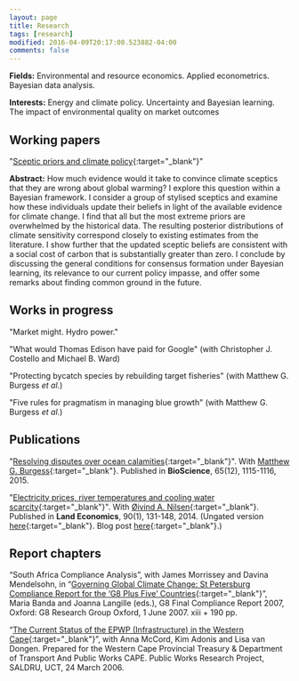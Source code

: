 ```yaml
---
layout: page
title: Research
tags: [research]
modified: 2016-04-09T20:17:00.523882-04:00
comments: false
---
```


**Fields:** Environmental and resource economics. Applied econometrics. Bayesian data analysis.

**Interests:** Energy and climate policy. Uncertainty and Bayesian learning. The impact of environmental quality on market outcomes

## Working papers

"[Sceptic priors and climate policy](https://drive.google.com/file/d/0B6AgOxtQA9dTcjRmZkNjMVhuVFU/view?usp=sharing){:target="_blank"}"

**Abstract:** How much evidence would it take to convince climate sceptics that they are wrong about global warming? I explore this question within a Bayesian framework. I consider a group of stylised sceptics and examine how these individuals update their beliefs in light of the available evidence for climate change. I find that all but the most extreme priors are overwhelmed by the historical data. The resulting posterior distributions of climate sensitivity correspond closely to existing estimates from the literature. I show further that the updated sceptic beliefs are consistent with a social cost of carbon that is substantially greater than zero. I conclude by discussing the general conditions for consensus formation under Bayesian learning, its relevance to our current policy impasse, and offer some remarks about finding common ground in the future.

## Works in progress

"Market might. Hydro power."
<!---
**Abstract:** I test for evidence of strategic behaviour in the Norwegian electricity sector using a uniquely detailed dataset of hydropower reservoirs. Consistent with theory, I find that market power leads to an intertemporal reallocation of water resources across periods. An increase in market power causes firms to withhold production when demand is at its most inelastic. This would permit dominant firms to recoup higher profits while consumers are least responsive to price changes. The effects are modest next to other factors governing reservoir management, such as annual snow-melt. Yet, they may still cause the production profile of hydropower firms to diverge in meaningful ways if the differences in market share are large enough, and particularly when regional transmission constraints are binding.
-->

"What would Thomas Edison have paid for Google" (with Christopher J. Costello and Michael B. Ward)
<!---
**Abstract:** A broad class of economic decision problems involves search over a collection of uncertain research leads. Existing search theory informs the efficient search over this pool using available information. But in many cases, the researcher has the opportunity to collect additional information, e.g. with a search engine or scientific framework, that will benefit the search. We derive the value of this information, determine the general properties that render it large or small, and calculate the implications of information gathering on economic innovation. We show that changes to the underlying characteristics of search problems often yield surprising results. For example, more lucrative end-prizes can actually reduce the value of information, while the possibility of better information can lead to less innovation.
-->

"Protecting bycatch species by rebuilding target fisheries" (with Matthew G. Burgess *et al.*)

"Five rules for pragmatism in managing blue growth" (with Matthew G. Burgess *et al.*)

## Publications

"[Resolving disputes over ocean calamities](http://bioscience.oxfordjournals.org/content/65/12/1115){:target="_blank"}". With [Matthew G. Burgess](http://www.mattgburgess.ca/){:target="_blank"}. Published in **BioScience**, 65(12), 1115-1116, 2015.

"[Electricity prices, river temperatures and cooling water scarcity](http://le.uwpress.org/content/90/1/131.abstract){:target="_blank"}". With [Øivind A. Nilsen](http://www.nhh.no/en/research-faculty/department-of-economics/sam/cv/nilsen--%C3%B8ivind-anti.aspx){:target="_blank"}. Published in **Land Economics**, 90(1), 131-148, 2014. (Ungated version [here](https://drive.google.com/file/d/0B6AgOxtQA9dTM09ZbU5WRFVfQUk/view?usp=sharing){:target="_blank"}. Blog post [here](http://blogg.nhh.no/reconhub/?p=753){:target="_blank"}.)


## Report chapters

“South Africa Compliance Analysis”, with James Morrissey and Davina Mendelsohn, in “[Governing Global Climate Change: St Petersburg Compliance Report for the ‘G8 Plus Five’ Countries](http://www.g8.utoronto.ca/oxford/2006compliance-ox.pdf){:target="_blank"}”, Maria Banda and Joanna Langille (eds.), G8 Final Compliance Report 2007, Oxford: G8 Research Group Oxford, 1 June 2007. xiii + 190 pp.

“[The Current Status of the EPWP (Infrastructure) in the Western Cape](http://www.saldru.uct.ac.za/documentation/reports-and-studies-1/147-the-current-status-of-the-epwp-infrastructure-in-the-western-cape-1){:target="_blank"}”, with Anna McCord, Kim Adonis and Lisa van Dongen. Prepared for the Western Cape Provincial Treasury & Department of Transport And Public Works CAPE. Public Works Research Project, SALDRU, UCT, 24 March 2006.
